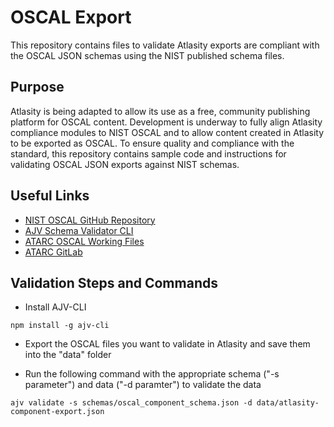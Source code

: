 # OSCAL Export

This repository contains files to validate Atlasity exports are compliant with the OSCAL JSON schemas using the NIST published schema files.

## Purpose

Atlasity is being adapted to allow its use as a free, community publishing platform for OSCAL content.  Development is underway to fully align Atlasity compliance modules to NIST OSCAL and to allow content created in Atlasity to be exported as OSCAL.  To ensure quality and compliance with the standard, this repository contains sample code and instructions for validating OSCAL JSON exports against NIST schemas.

## Useful Links

- [NIST OSCAL GitHub Repository](https://github.com/usnistgov/OSCAL)
- [AJV Schema Validator CLI](https://www.npmjs.com/package/ajv-cli)
- [ATARC OSCAL Working Files](https://github.com/GovReady/oscal-lifecycle-examples)
- [ATARC GitLab](https://gitlab.com/atarc/orion)

## Validation Steps and Commands

- Install AJV-CLI

`npm install -g ajv-cli`

- Export the OSCAL files you want to validate in Atlasity and save them into the "data" folder

- Run the following command with the appropriate schema ("-s parameter") and data ("-d paramter") to validate the data

`ajv validate -s schemas/oscal_component_schema.json -d data/atlasity-component-export.json`